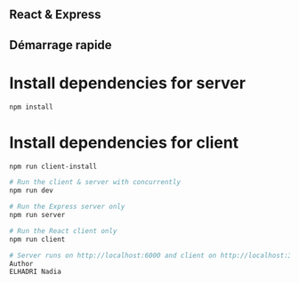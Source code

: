 ## React & Express


## Démarrage rapide
# Install dependencies for server
```bash
npm install
```

# Install dependencies for client
```bash
npm run client-install

# Run the client & server with concurrently
npm run dev

# Run the Express server only
npm run server

# Run the React client only
npm run client

# Server runs on http://localhost:6000 and client on http://localhost:3000
Author
ELHADRI Nadia

